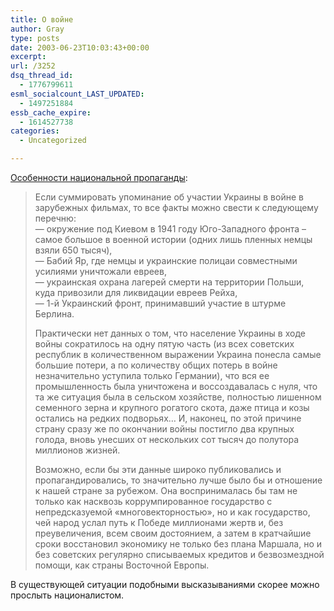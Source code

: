 ```yaml
---
title: О войне
author: Gray
type: posts
date: 2003-06-23T10:03:43+00:00
excerpt:
url: /3252
dsq_thread_id:
  - 1776799611
esml_socialcount_LAST_UPDATED:
  - 1497251884
essb_cache_expire:
  - 1614527738
categories:
  - Uncategorized

---
```








<a href="http://www.glavred.info/?art=79816715" target="_blank">Особенности национальной пропаганды</a>:

> Если суммировать упоминание об участии Украины в войне в зарубежных фильмах, то все факты можно свести к следующему перечню:  
> &#8212; окружение под Киевом в 1941 году Юго-Западного фронта &#8211; самое большое в военной истории (одних лишь пленных немцы взяли 650 тысяч),  
> &#8212; Бабий Яр, где немцы и украинские полицаи совместными усилиями уничтожали евреев,  
> &#8212; украинская охрана лагерей смерти на территории Польши, куда привозили для ликвидации евреев Рейха,  
> &#8212; 1-й Украинский фронт, принимавший участие в штурме Берлина. 
> 
> Практически нет данных о том, что население Украины в ходе войны сократилось на одну пятую часть (из всех советских республик в количественном выражении Украина понесла самые большие потери, а по количеству общих потерь в войне незначительно уступила только Германии), что вся ее промышленность была уничтожена и воссоздавалась с нуля, что та же ситуация была в сельском хозяйстве, полностью лишенном семенного зерна и крупного рогатого скота, даже птица и козы остались на редких подворьях&#8230; И, наконец, по этой причине страну сразу же по окончании войны постигло два крупных голода, вновь унесших от нескольких сот тысяч до полутора миллионов жизней.
> 
> Возможно, если бы эти данные широко публиковались и пропагандировались, то значительно лучше было бы и отношение к нашей стране за рубежом. Она воспринималась бы там не только как насквозь коррумпированное государство с непредсказуемой &laquo;многовекторностью&raquo;, но и как государство, чей народ услал путь к Победе миллионами жертв и, без преувеличения, всем своим достоянием, а затем в кратчайшие сроки восстановил экономику не только без плана Маршала, но и без советских регулярно списываемых кредитов и безвозмездной помощи, как страны Восточной Европы.

В существующей ситуации подобными высказываниями скорее можно прослыть националистом.